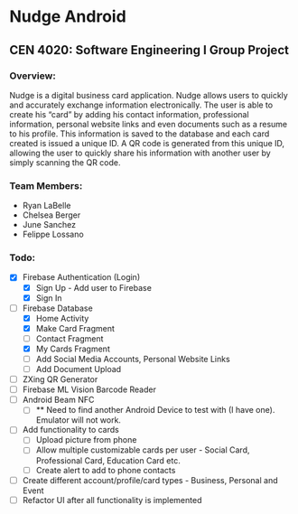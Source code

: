 # Nudge Android  #
## CEN 4020: Software Engineering I Group Project #

### Overview: #
Nudge is a digital business card application. Nudge allows users to quickly and accurately exchange information electronically. The user is able to create his “card” by adding his contact information, professional information, personal website links and even documents such as a resume to his profile. This information is saved to the database and each card created is issued a unique ID. A QR code is generated from this unique ID, allowing the user to quickly share his information with another user by simply scanning the QR code.

### Team Members: #
- Ryan LaBelle 
- Chelsea Berger
- June Sanchez 
- Felippe Lossano

### Todo: #
- [X] Firebase Authentication (Login)
    - [X] Sign Up - Add user to Firebase
    - [X] Sign In
- [ ] Firebase Database
    - [X] Home Activity
    - [X] Make Card Fragment
    - [ ] Contact Fragment
    - [X] My Cards Fragment 
    - [ ] Add Social Media Accounts, Personal Website Links
    - [ ] Add Document Upload
- [ ] ZXing QR Generator
- [ ] Firebase ML Vision Barcode Reader
- [ ] Android Beam NFC
    - [ ] ** Need to find another Android Device to test with (I have one). Emulator will not work. 
- [ ] Add functionality to cards
    - [ ] Upload picture from phone
    - [ ] Allow multiple customizable cards per user - Social Card, Professional Card, Education Card etc.
    - [ ] Create alert to add to phone contacts 
- [ ] Create different account/profile/card types - Business, Personal and Event   
- [ ] Refactor UI after all functionality is implemented 
